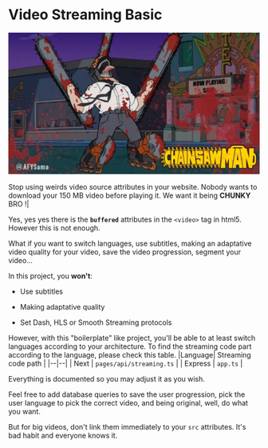 
# Video Streaming Basic

  

![simpson chainsaw man](https://raw.githubusercontent.com/dilaouid/shitshit/main/readme/streaming.jpg)

  

Stop using weirds video source attributes in your website. Nobody wants to download your 150 MB video before playing it. We want it being **CHUNKY** BRO !|

  

Yes, yes yes there is the **`buffered`** attributes in the `<video>` tag in html5. However this is not enough.

What if you want to switch languages, use subtitles, making an adaptative video quality for your video, save the video progression, segment your video...

  

In this project, you **won't**:

  

- Use subtitles

- Making adaptative quality

- Set Dash, HLS or Smooth Streaming protocols

  

However, with this "boilerplate" like project, you'll be able to at least switch languages according to your architecture.  To find the streaming code part according to the language, please check this table.
|Language| Streaming code path |
|--|--|
| Next | `pages/api/streaming.ts` |
| Express | `app.ts` |

Everything is documented so you may adjust it as you wish.

  

Feel free to add database queries to save the user progression, pick the user language to pick the correct video, and being original, well, do what you want.

  

But for big videos, don't link them immediately to your `src` attributes. It's bad habit and everyone knows it.